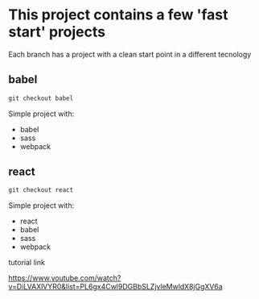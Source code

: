 # This project contains a few 'fast start' projects

Each branch has a project with a clean start point in a different tecnology

## babel

``` cmd
git checkout babel
```
Simple project with:

- babel
- sass
- webpack

## react

``` cmd
git checkout react
```

Simple project with:

- react
- babel
- sass
- webpack

tutorial link

https://www.youtube.com/watch?v=DiLVAXlVYR0&list=PL6gx4Cwl9DGBbSLZjvleMwldX8jGgXV6a
